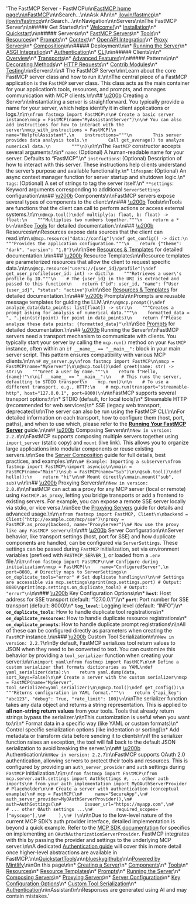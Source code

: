 'The FastMCP Server - FastMCP\n\n[FastMCP home page\n\nFastMCP](/)\n\nSearch...\n\nAsk AI\n\n* [jlowin/fastmcp](https://github.com/jlowin/fastmcp)\n* [jlowin/fastmcp](https://github.com/jlowin/fastmcp)\n\nSearch...\n\nNavigation\n\nServers\n\nThe FastMCP Server\n\n##### Get Started\n\n* [Welcome!](/getting-started/welcome)\n* [Installation](/getting-started/installation)\n* [Quickstart](/getting-started/quickstart)\n\n##### Servers\n\n* [FastMCP Servers](/servers/fastmcp)\n* [Tools](/servers/tools)\n* [Resources](/servers/resources)\n* [Prompts](/servers/prompts)\n* [Context](/servers/context)\n* [OpenAPI Integration](/servers/openapi)\n* [Proxy Servers](/servers/proxy)\n* [Composition](/servers/composition)\n\n##### Deployment\n\n* [Running the Server](/deployment/running-server)\n* [ASGI Integration](/deployment/asgi)\n* [Authentication](/deployment/authentication)\n* [CLI](/deployment/cli)\n\n##### Clients\n\n* [Overview](/clients/client)\n* [Transports](/clients/transports)\n* [Advanced Features](/clients/advanced-features)\n\n##### Patterns\n\n* [Decorating Methods](/patterns/decorating-methods)\n* [HTTP Requests](/patterns/http-requests)\n* [Contrib Modules](/patterns/contrib)\n* [Testing](/patterns/testing)\n\nServers\n\n# The FastMCP Server\n\nLearn about the core FastMCP server class and how to run it.\n\nThe central piece of a FastMCP application is the `FastMCP` server class. This class acts as the main container for your application’s tools, resources, and prompts, and manages communication with MCP clients.\n\n## [\u200b](#creating-a-server) Creating a Server\n\nInstantiating a server is straightforward. You typically provide a name for your server, which helps identify it in client applications or logs.\n\n```\nfrom fastmcp import FastMCP\n\n# Create a basic server instance\nmcp = FastMCP(name="MyAssistantServer")\n\n# You can also add instructions for how to interact with the server\nmcp_with_instructions = FastMCP(\n    name="HelpfulAssistant",\n    instructions="""\n        This server provides data analysis tools.\n        Call get_average() to analyze numerical data.\n        """\n)\n```\n\nThe `FastMCP` constructor accepts several arguments:\n\n* `name`: (Optional) A human-readable name for your server. Defaults to “FastMCP”.\n* `instructions`: (Optional) Description of how to interact with this server. These instructions help clients understand the server’s purpose and available functionality.\n* `lifespan`: (Optional) An async context manager function for server startup and shutdown logic.\n* `tags`: (Optional) A set of strings to tag the server itself.\n* `**settings`: Keyword arguments corresponding to additional `ServerSettings` configuration\n\n## [\u200b](#components) Components\n\nFastMCP servers expose several types of components to the client:\n\n### [\u200b](#tools) Tools\n\nTools are functions that the client can call to perform actions or access external systems.\n\n```\n@mcp.tool()\ndef multiply(a: float, b: float) -> float:\n    """Multiplies two numbers together."""\n    return a * b\n```\n\nSee [Tools](/servers/tools) for detailed documentation.\n\n### [\u200b](#resources) Resources\n\nResources expose data sources that the client can read.\n\n```\n@mcp.resource("data://config")\ndef get_config() -> dict:\n    """Provides the application configuration."""\n    return {"theme": "dark", "version": "1.0"}\n```\n\nSee [Resources & Templates](/servers/resources) for detailed documentation.\n\n### [\u200b](#resource-templates) Resource Templates\n\nResource templates are parameterized resources that allow the client to request specific data.\n\n```\n@mcp.resource("users://{user_id}/profile")\ndef get_user_profile(user_id: int) -> dict:\n    """Retrieves a user\'s profile by ID."""\n    # The {user_id} in the URI is extracted and passed to this function\n    return {"id": user_id, "name": f"User {user_id}", "status": "active"}\n```\n\nSee [Resources & Templates](/servers/resources) for detailed documentation.\n\n### [\u200b](#prompts) Prompts\n\nPrompts are reusable message templates for guiding the LLM.\n\n```\n@mcp.prompt()\ndef analyze_data(data_points: list[float]) -> str:\n    """Creates a prompt asking for analysis of numerical data."""\n    formatted_data = ", ".join(str(point) for point in data_points)\n    return f"Please analyze these data points: {formatted_data}"\n```\n\nSee [Prompts](/servers/prompts) for detailed documentation.\n\n## [\u200b](#running-the-server) Running the Server\n\nFastMCP servers need a transport mechanism to communicate with clients. You typically start your server by calling the `mcp.run()` method on your `FastMCP` instance, often within an `if __name__ == "__main__":` block in your main server script. This pattern ensures compatibility with various MCP clients.\n\n```\n# my_server.py\nfrom fastmcp import FastMCP\n\nmcp = FastMCP(name="MyServer")\n\n@mcp.tool()\ndef greet(name: str) -> str:\n    """Greet a user by name."""\n    return f"Hello, {name}!"\n\nif __name__ == "__main__":\n    # This runs the server, defaulting to STDIO transport\n    mcp.run()\n\n    # To use a different transport, e.g., HTTP:\n    # mcp.run(transport="streamable-http", host="127.0.0.1", port=9000)\n```\n\nFastMCP supports several transport options:\n\n* STDIO (default, for local tools)\n* Streamable HTTP (recommended for web services)\n* SSE (legacy web transport, deprecated)\n\nThe server can also be run using the FastMCP CLI.\n\nFor detailed information on each transport, how to configure them (host, port, paths), and when to use which, please refer to the [**Running Your FastMCP Server**](/deployment/running-server) guide.\n\n## [\u200b](#composing-servers) Composing Servers\n\n`New in version: 2.2.0`\n\nFastMCP supports composing multiple servers together using `import_server` (static copy) and `mount` (live link). This allows you to organize large applications into modular components or reuse existing servers.\n\nSee the [Server Composition](/patterns/composition) guide for full details, best practices, and examples.\n\n```\n# Example: Importing a subserver\nfrom fastmcp import FastMCP\nimport asyncio\n\nmain = FastMCP(name="Main")\nsub = FastMCP(name="Sub")\n\n@sub.tool()\ndef hello():\n    return "hi"\n\n# Mount directly\nmain.mount("sub", sub)\n```\n\n## [\u200b](#proxying-servers) Proxying Servers\n\n`New in version: 2.0.0`\n\nFastMCP can act as a proxy for any MCP server (local or remote) using `FastMCP.as_proxy`, letting you bridge transports or add a frontend to existing servers. For example, you can expose a remote SSE server locally via stdio, or vice versa.\n\nSee the [Proxying Servers](/patterns/proxy) guide for details and advanced usage.\n\n```\nfrom fastmcp import FastMCP, Client\n\nbackend = Client("http://example.com/mcp/sse")\nproxy = FastMCP.as_proxy(backend, name="ProxyServer")\n# Now use the proxy like any FastMCP server\n```\n\n## [\u200b](#server-configuration) Server Configuration\n\nServer behavior, like transport settings (host, port for SSE) and how duplicate components are handled, can be configured via `ServerSettings`. These settings can be passed during `FastMCP` initialization, set via environment variables (prefixed with `FASTMCP_SERVER_`), or loaded from a `.env` file.\n\n```\nfrom fastmcp import FastMCP\n\n# Configure during initialization\nmcp = FastMCP(\n    name="ConfiguredServer",\n    port=8080, # Directly maps to ServerSettings\n    on_duplicate_tools="error" # Set duplicate handling\n)\n\n# Settings are accessible via mcp.settings\nprint(mcp.settings.port) # Output: 8080\nprint(mcp.settings.on_duplicate_tools) # Output: "error"\n```\n\n### [\u200b](#key-configuration-options) Key Configuration Options\n\n* **`host`**: Host address for SSE transport (default: “127.0.0.1”)\n* **`port`**: Port number for SSE transport (default: 8000)\n* **`log_level`**: Logging level (default: “INFO”)\n* **`on_duplicate_tools`**: How to handle duplicate tool registrations\n* **`on_duplicate_resources`**: How to handle duplicate resource registrations\n* **`on_duplicate_prompts`**: How to handle duplicate prompt registrations\n\nAll of these can be configured directly as parameters when creating the `FastMCP` instance.\n\n### [\u200b](#custom-tool-serialization) Custom Tool Serialization\n\n`New in version: 2.2.7`\n\nBy default, FastMCP serializes tool return values to JSON when they need to be converted to text. You can customize this behavior by providing a `tool_serializer` function when creating your server:\n\n```\nimport yaml\nfrom fastmcp import FastMCP\n\n# Define a custom serializer that formats dictionaries as YAML\ndef yaml_serializer(data):\n    return yaml.dump(data, sort_keys=False)\n\n# Create a server with the custom serializer\nmcp = FastMCP(name="MyServer", tool_serializer=yaml_serializer)\n\n@mcp.tool()\ndef get_config():\n    """Returns configuration in YAML format."""\n    return {"api_key": "abc123", "debug": True, "rate_limit": 100}\n```\n\nThe serializer function takes any data object and returns a string representation. This is applied to **all non-string return values** from your tools. Tools that already return strings bypass the serializer.\n\nThis customization is useful when you want to:\n\n* Format data in a specific way (like YAML or custom formats)\n* Control specific serialization options (like indentation or sorting)\n* Add metadata or transform data before sending it to clients\n\nIf the serializer function raises an exception, the tool will fall back to the default JSON serialization to avoid breaking the server.\n\n## [\u200b](#authentication) Authentication\n\n`New in version: 2.2.7`\n\nFastMCP supports OAuth 2.0 authentication, allowing servers to protect their tools and resources. This is configured by providing an `auth_server_provider` and `auth` settings during `FastMCP` initialization.\n\n```\nfrom fastmcp import FastMCP\nfrom mcp.server.auth.settings import AuthSettings #, ... other auth imports\n# from your_auth_implementation import MyOAuthServerProvider # Placeholder\n\n# Create a server with authentication (conceptual example)\n# mcp = FastMCP(\n#     name="SecureApp",\n#     auth_server_provider=MyOAuthServerProvider(),\n#     auth=AuthSettings(\n#         issuer_url="https://myapp.com",\n#         # ... other OAuth settings ...\n#         required_scopes=["myscope"],\n#     ),\n# )\n```\n\nDue to the low-level nature of the current MCP SDK’s auth provider interface, detailed implementation is beyond a quick example. Refer to the [MCP SDK documentation](https://modelcontextprotocol.io/specification/2025-03-26/basic/authorization) for specifics on implementing an `OAuthAuthorizationServerProvider`. FastMCP integrates with this by passing the provider and settings to the underlying MCP server.\n\nA dedicated [Authentication guide](/deployment/authentication) will cover this in more detail once higher-level abstractions are available in FastMCP.\n\n[Quickstart](/getting-started/quickstart)[Tools](/servers/tools)\n\n[bluesky](https://bsky.app/profile/jlowin.dev)[github](https://github.com/jlowin/fastmcp)[x](https://x.com/jlowin)\n\n[Powered by Mintlify](https://mintlify.com/preview-request?utm_campaign=poweredBy&utm_medium=referral&utm_source=gofastmcp.com)\n\nOn this page\n\n* [Creating a Server](#creating-a-server)\n* [Components](#components)\n* [Tools](#tools)\n* [Resources](#resources)\n* [Resource Templates](#resource-templates)\n* [Prompts](#prompts)\n* [Running the Server](#running-the-server)\n* [Composing Servers](#composing-servers)\n* [Proxying Servers](#proxying-servers)\n* [Server Configuration](#server-configuration)\n* [Key Configuration Options](#key-configuration-options)\n* [Custom Tool Serialization](#custom-tool-serialization)\n* [Authentication](#authentication)\n\nAssistant\n\nResponses are generated using AI and may contain mistakes.'